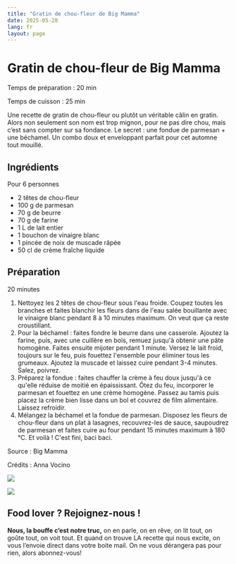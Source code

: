 ```yaml
---
title: "Gratin de chou-fleur de Big Mamma"
date: 2025-05-28
lang: fr
layout: page
---
```

# Gratin de chou-fleur de Big Mamma

Temps de préparation : 20 min

Temps de cuisson : 25 min

Une recette de gratin de chou-fleur ou plutôt un véritable câlin en gratin. Alors non seulement son nom est trop mignon, pour ne pas dire chou, mais c’est sans compter sur sa fondance. Le secret : une fondue de parmesan + une béchamel. Un combo doux et enveloppant parfait pour cet automne tout mouillé.

## Ingrédients

Pour 6 personnes

-   2 têtes de chou-fleur
-   100 g de parmesan
-   70 g de beurre
-   70 g de farine
-   1 L de lait entier
-   1 bouchon de vinaigre blanc
-   1 pincée de noix de muscade râpée
-   50 cl de crème fraîche liquide

## Préparation

20 minutes

1.  Nettoyez les 2 têtes de chou-fleur sous l'eau froide. Coupez toutes les branches et faites blanchir les fleurs dans de l'eau salée bouillante avec le vinaigre blanc pendant 8 à 10 minutes maximum. On veut que ça reste croustillant.
2.  Pour la béchamel : faites fondre le beurre dans une casserole. Ajoutez la farine, puis, avec une cuillère en bois, remuez jusqu'à obtenir une pâte homogène. Faites ensuite mijoter pendant 1 minute. Versez le lait froid, toujours sur le feu, puis fouettez l'ensemble pour éliminer tous les grumeaux. Ajoutez la muscade et laissez cuire pendant 3-4 minutes. Salez, poivrez.
3.  Préparez la fondue : faites chauffer la crème à feu doux jusqu'à ce qu'elle réduise de moitié en épaississant. Ôtez du feu, incorporer le parmesan et fouettez en une crème homogène. Passez au tamis puis placez la crème bien lisse dans un bol et couvrez de film alimentaire. Laissez refroidir. 
4.  Mélangez la béchamel et la fondue de parmesan. Disposez les fleurs de chou-fleur dans un plat à lasagnes, recouvrez-les de sauce, saupoudrez de parmesan et faites cuire au four pendant 15 minutes maximum à 180 °C. Et voilà ! C'est fini, baci baci.

Source : Big Mamma

Crédits : Anna Vocino

![](https://recettes.belly-media.com/wp-content/uploads/2023/11/bigmamma-gratin-1280x1280.jpg)

![](https://recettes.belly-media.com/wp-content/uploads/2022/09/belly-nl-cta.jpg)

## Food lover ? Rejoignez-nous !

**Nous, la bouffe c’est notre truc,** on en parle, on en rêve, on lit tout, on goûte tout, on voit tout. Et quand on trouve LA recette qui nous excite, on vous l’envoie direct dans votre boite mail. On ne vous dérangera pas pour rien, alors abonnez-vous!